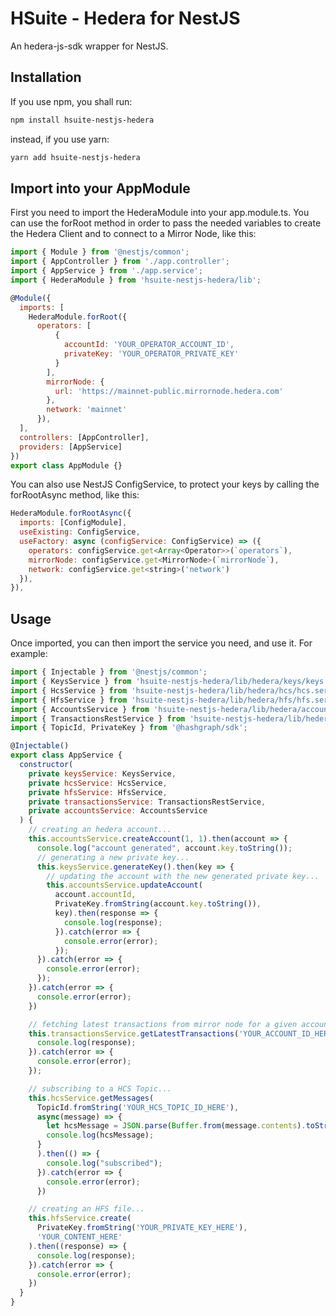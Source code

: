 # HSuite - Hedera for NestJS
An hedera-js-sdk wrapper for NestJS.

## Installation
If you use npm, you shall run:
```bash
npm install hsuite-nestjs-hedera
```
instead, if you use yarn:
```bash
yarn add hsuite-nestjs-hedera
```

## Import into your AppModule
First you need to import the HederaModule into your app.module.ts.
You can use the forRoot method in order to pass the needed variables to create the Hedera Client and to connect to a Mirror Node, like this:
```js
import { Module } from '@nestjs/common';
import { AppController } from './app.controller';
import { AppService } from './app.service';
import { HederaModule } from 'hsuite-nestjs-hedera/lib';

@Module({
  imports: [
    HederaModule.forRoot({
      operators: [
          {
            accountId: 'YOUR_OPERATOR_ACCOUNT_ID', 
            privateKey: 'YOUR_OPERATOR_PRIVATE_KEY'
          }
        ], 
        mirrorNode: {
          url: 'https://mainnet-public.mirrornode.hedera.com'
        }, 
        network: 'mainnet'
      }),
  ],
  controllers: [AppController],
  providers: [AppService]
})
export class AppModule {}
```

You can also use NestJS ConfigService, to protect your keys by calling the forRootAsync method, like this:
```js
HederaModule.forRootAsync({
  imports: [ConfigModule],
  useExisting: ConfigService,
  useFactory: async (configService: ConfigService) => ({
    operators: configService.get<Array<Operator>>(`operators`),
    mirrorNode: configService.get<MirrorNode>(`mirrorNode`),
    network: configService.get<string>('network')
  }),
}),
```
## Usage
Once imported, you can then import the service you need, and use it.
For example:
```js
import { Injectable } from '@nestjs/common';
import { KeysService } from 'hsuite-nestjs-hedera/lib/hedera/keys/keys.service';
import { HcsService } from 'hsuite-nestjs-hedera/lib/hedera/hcs/hcs.service';
import { HfsService } from 'hsuite-nestjs-hedera/lib/hedera/hfs/hfs.service';
import { AccountsService } from 'hsuite-nestjs-hedera/lib/hedera/accounts/accounts.service';
import { TransactionsRestService } from 'hsuite-nestjs-hedera/lib/hedera/transactions/transactions-rest.service';
import { TopicId, PrivateKey } from '@hashgraph/sdk';

@Injectable()
export class AppService {
  constructor(
    private keysService: KeysService,
    private hcsService: HcsService,
    private hfsService: HfsService,
    private transactionsService: TransactionsRestService,
    private accountsService: AccountsService
  ) {
    // creating an hedera account...
    this.accountsService.createAccount(1, 1).then(account => {
      console.log("account generated", account.key.toString());
      // generating a new private key...
      this.keysService.generateKey().then(key => {
        // updating the account with the new generated private key...
        this.accountsService.updateAccount(
          account.accountId, 
          PrivateKey.fromString(account.key.toString()),
          key).then(response => {
            console.log(response);
          }).catch(error => {
            console.error(error);
          });
      }).catch(error => {
        console.error(error);
      });
    }).catch(error => {
      console.error(error);
    })

    // fetching latest transactions from mirror node for a given accountId...
    this.transactionsService.getLatestTransactions('YOUR_ACCOUNT_ID_HERE').then(response => {
      console.log(response);
    }).catch(error => {
      console.error(error);
    });

    // subscribing to a HCS Topic...
    this.hcsService.getMessages(
      TopicId.fromString('YOUR_HCS_TOPIC_ID_HERE'),
      async(message) => {
        let hcsMessage = JSON.parse(Buffer.from(message.contents).toString());
        console.log(hcsMessage);
      }
      ).then(() => {
        console.log("subscribed");
      }).catch(error => {
        console.error(error);
      })

    // creating an HFS file...
    this.hfsService.create(
      PrivateKey.fromString('YOUR_PRIVATE_KEY_HERE'),
      'YOUR_CONTENT_HERE'
    ).then((response) => {
      console.log(response);
    }).catch(error => {
      console.error(error);
    })
  }
}
```